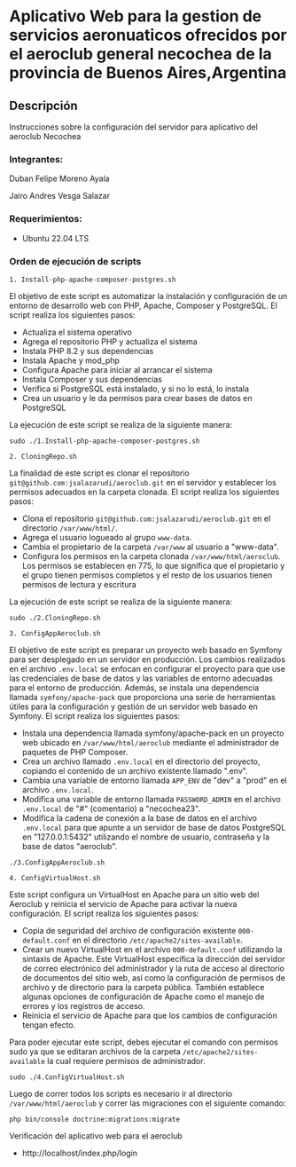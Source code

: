 # Aplicativo Web para la gestion de servicios aeronuaticos ofrecidos por el aeroclub general necochea de la provincia de Buenos Aires,Argentina

## Descripción
Instrucciones sobre la configuración del servidor para aplicativo del aeroclub Necochea

### Integrantes:

Duban Felipe Moreno Ayala

Jairo Andres Vesga Salazar

### Requerimientos: 

* Ubuntu 22.04 LTS

### Orden de ejecución de scripts

`1. Install-php-apache-composer-postgres.sh`

El objetivo de este script es automatizar la instalación y configuración de un entorno de desarrollo web con PHP, Apache, Composer y PostgreSQL. El script realiza los siguientes pasos:

+ Actualiza el sistema operativo
+ Agrega el repositorio PHP y actualiza el sistema
+ Instala PHP 8.2 y sus dependencias
+ Instala Apache y mod_php
+ Configura Apache para iniciar al arrancar el sistema
+ Instala Composer y sus dependencias
+ Verifica si PostgreSQL está instalado, y si no lo está, lo instala
+ Crea un usuario y le da permisos para crear bases de datos en PostgreSQL

La ejecución de este script se realiza de la siguiente manera:

```Console
sudo ./1.Install-php-apache-composer-postgres.sh
```

`2. CloningRepo.sh`

La finalidad de este script es clonar el repositorio `git@github.com:jsalazarudi/aeroclub.git` en el servidor y establecer los permisos adecuados en la carpeta clonada. El script realiza los siguientes pasos:

+ Clona el repositorio `git@github.com:jsalazarudi/aeroclub.git` en el directorio `/var/www/html/`.
+ Agrega el usuario logueado al grupo `www-data`.
+ Cambia el propietario de la carpeta `/var/www` al usuario a "www-data".
+ Configura los permisos en la carpeta clonada `/var/www/html/aeroclub`. Los permisos se establecen en 775, lo que  significa que el propietario y el grupo tienen permisos completos y el resto de los usuarios tienen permisos de lectura y escritura

La ejecución de este script se realiza de la siguiente manera:

```Console
sudo ./2.CloningRepo.sh
```

`3. ConfigAppAeroclub.sh`

El objetivo de este script es preparar un proyecto web basado en Symfony para ser desplegado en un servidor en producción. Los cambios realizados en el archivo `.env.local` se enfocan en configurar el proyecto para que use las credenciales de base de datos y las variables de entorno adecuadas para el entorno de producción. Además, se instala una dependencia llamada `symfony/apache-pack` que proporciona una serie de herramientas útiles para la configuración y gestión de un servidor web basado en Symfony. El script realiza los siguientes pasos:

+ Instala una dependencia llamada symfony/apache-pack en un proyecto web ubicado en `/var/www/html/aeroclub` mediante el administrador de paquetes de PHP Composer.
+ Crea un archivo llamado `.env.local` en el directorio del proyecto, copiando el contenido de un archivo existente llamado ".env".
+ Cambia una variable de entorno llamada `APP_ENV` de "dev" a "prod" en el archivo `.env.local`.
+ Modifica una variable de entorno llamada `PASSWORD_ADMIN` en el archivo `.env.local` de "#" (comentario) a "necochea23".
+ Modifica la cadena de conexión a la base de datos en el archivo `.env.local` para que apunte a un servidor de base de datos PostgreSQL en "127.0.0.1:5432" utilizando el nombre de usuario, contraseña y la base de datos "aeroclub". 

```Console
./3.ConfigAppAeroclub.sh
```

`4. ConfigVirtualHost.sh`

Este script configura un VirtualHost en Apache para un sitio web del Aeroclub y reinicia el servicio de Apache para activar la nueva configuración. El script realiza los siguientes pasos:

+ Copia de seguridad del archivo de configuración existente `000-default.conf` en el directorio `/etc/apache2/sites-available`.
+ Crear un nuevo VirtualHost en el archivo `000-default.conf` utilizando la sintaxis de Apache. Este VirtualHost especifica la dirección del servidor de correo electrónico del administrador y la ruta de acceso al directorio de documentos del sitio web, así como la configuración de permisos de archivo y de directorio para la carpeta pública. También establece algunas opciones de configuración de Apache como el manejo de errores y los registros de acceso.
+ Reinicia el servicio de Apache para que los cambios de configuración tengan efecto.

Para poder ejecutar este script, debes ejecutar el comando con permisos sudo ya que se editaran archivos de la carpeta `/etc/apache2/sites-available` la cual requiere permisos de administrador.

```Console
sudo ./4.ConfigVirtualHost.sh
```

Luego de correr todos los scripts es necesario ir al directorio `/var/www/html/aeroclub` y correr las migraciones con el siguiente comando:

```Console
php bin/console doctrine:migrations:migrate
```

Verificación del aplicativo web para el aeroclub 

* http://localhost/index.php/login